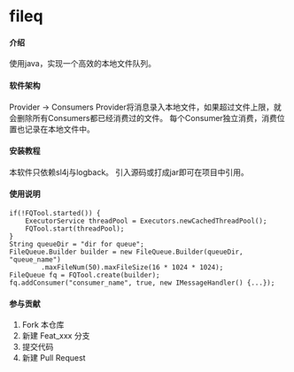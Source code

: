 # fileq

#### 介绍
使用java，实现一个高效的本地文件队列。

#### 软件架构
Provider -> Consumers
Provider将消息录入本地文件，如果超过文件上限，就会删除所有Consumers都已经消费过的文件。
每个Consumer独立消费，消费位置也记录在本地文件中。


#### 安装教程

本软件只依赖sl4j与logback。
引入源码或打成jar即可在项目中引用。

#### 使用说明


```
if(!FQTool.started()) {
    ExecutorService threadPool = Executors.newCachedThreadPool();
    FQTool.start(threadPool);
}
String queueDir = "dir for queue";
FileQueue.Builder builder = new FileQueue.Builder(queueDir, "queue_name")
        .maxFileNum(50).maxFileSize(16 * 1024 * 1024);
FileQueue fq = FQTool.create(builder);
fq.addConsumer("consumer_name", true, new IMessageHandler() {...});
```


#### 参与贡献

1.  Fork 本仓库
2.  新建 Feat_xxx 分支
3.  提交代码
4.  新建 Pull Request


